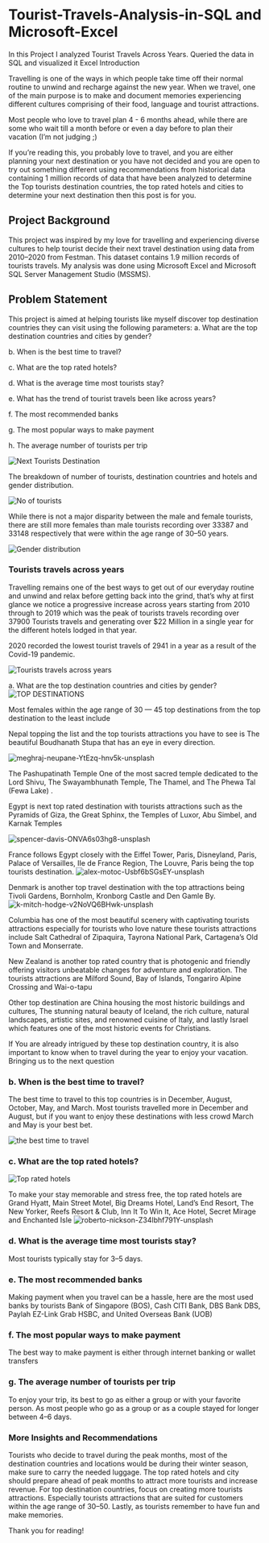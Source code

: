 # Tourist-Travels-Analysis-in-SQL and Microsoft-Excel
In this Project I analyzed Tourist Travels Across Years. Queried the data in SQL and visualized it Excel
 Introduction

Travelling is one of the ways in which people take time off their normal routine to unwind and recharge against the new year. When we travel, one of the main purpose is to make and document memories experiencing different cultures comprising of their food, language and tourist attractions.

Most people who love to travel plan 4 - 6 months ahead, while there are some who wait till a month before or even a day before to plan their vacation (I’m not judging ;)

If you’re reading this, you probably love to travel, and you are either planning your next destination or you have not decided and you are open to try out something different using recommendations from historical data containing 1 million records of data that have been analyzed to determine the Top tourists destination countries, the top rated hotels and cities to determine your next destination then this post is for you.

##  Project Background

This project was inspired by my love for travelling and experiencing diverse cultures to help tourist decide their next travel destination using data from 2010–2020 from Festman. This dataset contains 1.9 million records of tourists travels. My analysis was done using Microsoft Excel and Microsoft SQL Server Management Studio (MSSMS).

##  Problem Statement

This project is aimed at helping tourists like myself discover top destination countries they can visit using the following parameters:
a. What are the top destination countries and cities by gender?

b. When is the best time to travel?

c. What are the top rated hotels?

d. What is the average time most tourists stay?

e. What has the trend of tourist travels been like across years?

f. The most recommended banks

g. The most popular ways to make payment

h. The average number of tourists per trip

![Next Tourists Destination](https://user-images.githubusercontent.com/108904370/204106195-9b300aaa-d7eb-437b-8305-9adfb227de09.PNG)


The breakdown of number of tourists, destination countries and hotels and gender distribution.

![No of tourists](https://user-images.githubusercontent.com/108904370/204106182-2e754bad-815e-4f44-9789-16164630b8e8.PNG)


While there is not a major disparity between the male and female tourists, there are still more females than male tourists recording over 33387 and 33148 respectively that were within the age range of 30–50 years.

![Gender distribution](https://user-images.githubusercontent.com/108904370/204106217-f530a6b8-eaac-452f-91c8-ac777bd08fef.PNG)

### Tourists travels across years

Travelling remains one of the best ways to get out of our everyday routine and unwind and relax before getting back into the grind, that’s why at first glance we notice a progressive increase across years starting from 2010 through to 2019 which was the peak of tourists travels recording over 37900 Tourists travels and generating over $22 Million in a single year for the different hotels lodged in that year.

2020 recorded the lowest tourist travels of 2941 in a year as a result of the Covid-19 pandemic.

![Tourists travels across years](https://user-images.githubusercontent.com/108904370/204106249-3f918b59-f715-45b2-8b4e-8f1de328d735.PNG)

a. What are the top destination countries and cities by gender?
![TOP DESTINATIONS](https://user-images.githubusercontent.com/108904370/204106267-8cf6e5e0-cf77-4f65-958d-a6faf337e822.PNG)

Most females within the age range of 30 — 45 top destinations from the top destination to the least include

Nepal topping the list and the top tourists attractions you have to see is The beautiful Boudhanath Stupa that has an eye in every direction.

![meghraj-neupane-YtEzq-hnv5k-unsplash](https://user-images.githubusercontent.com/108904370/204106421-c39aa31c-2067-41bd-841c-4e5df2b07a7e.jpg)


The Pashupatinath Temple One of the most sacred temple dedicated to the Lord Shivu, The Swayambhunath Temple, The Thamel, and The Phewa Tal (Fewa Lake) .


Egypt is next top rated destination with tourists attractions such as the Pyramids of Giza, the Great Sphinx, the Temples of Luxor, Abu Simbel, and Karnak Temples

![spencer-davis-ONVA6s03hg8-unsplash](https://user-images.githubusercontent.com/108904370/204106433-5637d0b9-b618-4b32-b704-8b29bbabddcb.jpg)

France follows Egypt closely with the Eiffel Tower, Paris, Disneyland, Paris, Palace of Versailles, IIe de France Region, The Louvre, Paris being the top tourists destination.
![alex-motoc-Usbf6bSGsEY-unsplash](https://user-images.githubusercontent.com/108904370/204106438-5087e694-7b5f-4958-9bf3-3fb011e76877.jpg)


Denmark is another top travel destination with the top attractions being Tivoli Gardens, Bornholm, Kronborg Castle and Den Gamle By.
![k-mitch-hodge-v2NoVQ6BHwk-unsplash](https://user-images.githubusercontent.com/108904370/204106441-9d2970f7-3d5e-4cc7-9bc2-b3b25a231821.jpg)

Columbia has one of the most beautiful scenery with captivating tourists attractions especially for tourists who love nature these tourists attractions include Salt Cathedral of Zipaquira, Tayrona National Park, Cartagena’s Old Town and Monserrate.

New Zealand is another top rated country that is photogenic and friendly offering visitors unbeatable changes for adventure and exploration. The tourists attractions are Milford Sound, Bay of Islands, Tongariro Alpine Crossing and Wai-o-tapu

Other top destination are China housing the most historic buildings and cultures, The stunning natural beauty of Iceland, the rich culture, natural landscapes, artistic sites, and renowned cuisine of Italy, and lastly Israel which features one of the most historic events for Christians.

If You are already intrigued by these top destination country, it is also important to know when to travel during the year to enjoy your vacation. Bringing us to the next question

### b. When is the best time to travel?

The best time to travel to this top countries is in December, August, October, May, and March. Most tourists travelled more in December and August, but if you want to enjoy these destinations with less crowd March and May is your best bet.

![the best time to travel](https://user-images.githubusercontent.com/108904370/204106337-3d769d4a-8c8f-4c9f-aeab-b9bec36f9cb7.PNG)

### c. What are the top rated hotels?
![Top rated hotels](https://user-images.githubusercontent.com/108904370/204106387-6521ac2c-5ea8-4c4f-b18b-b634dab545b3.PNG)


To make your stay memorable and stress free, the top rated hotels are Grand Hyatt, Main Street Motel, Big Dreams Hotel, Land’s End Resort, The New Yorker, Reefs Resort & Club, Inn It To Win It, Ace Hotel, Secret Mirage and Enchanted Isle
![roberto-nickson-Z34lbhf791Y-unsplash](https://user-images.githubusercontent.com/108904370/204106450-d735fb0c-dc1f-4d10-8c38-80cbc43ac34c.jpg)

### d. What is the average time most tourists stay?

Most tourists typically stay for 3–5 days.

### e. The most recommended banks

Making payment when you travel can be a hassle, here are the most used banks by tourists Bank of Singapore (BOS), Cash CITI Bank, DBS Bank DBS, Paylah EZ-Link Grab HSBC, and United Overseas Bank (UOB)

### f. The most popular ways to make payment

The best way to make payment is either through internet banking or wallet transfers

### g. The average number of tourists per trip

To enjoy your trip, its best to go as either a group or with your favorite person. As most people who go as a group or as a couple stayed for longer between 4–6 days.

### More Insights and Recommendations

Tourists who decide to travel during the peak months, most of the destination countries and locations would be during their winter season, make sure to carry the needed luggage.
The top rated hotels and city should prepare ahead of peak months to attract more tourists and increase revenue.
For top destination countries, focus on creating more tourists attractions. Especially tourists attractions that are suited for customers within the age range of 30–50.
Lastly, as tourists remember to have fun and make memories.

Thank you for reading!



